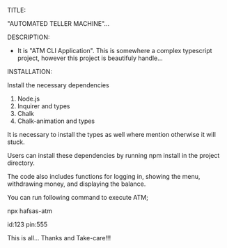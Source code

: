 TITLE:

"AUTOMATED TELLER MACHINE"...

DESCRIPTION:

* It is "ATM CLI Application". This is somewhere a complex typescript project, however this project is beautifuly handle...

INSTALLATION:

Install the necessary dependencies
1. Node.js
2. Inquirer and types
3. Chalk
4. Chalk-animation and types 

It is necessary to install the types as well where mention otherwise it will stuck.

 Users can install these dependencies by running npm install in the project directory.

 The code also includes functions for logging in, showing the menu, withdrawing money, and displaying the balance.

 You can run following command to execute ATM;

 npx hafsas-atm

 id:123
 pin:555
 

 This is all...
Thanks and Take-care!!!
